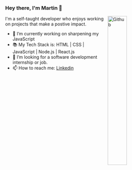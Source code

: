 ### Hey there, I'm Martin  👋

<img width="35%" align="right" alt="Github" src="https://user-images.githubusercontent.com/48678280/88862734-4903af80-d201-11ea-968b-9c939d88a37c.gif" />

I'm a self-taught developer who enjoys working on projects that make a postive impact. 

- 🔭 I’m currently working on sharpening my JavaScript
- 📚 My Tech Stack is: HTML | CSS | JavaScript | Node.js | React.js
- 👯 I’m looking for a software development internship or job. 
- 📫 How to reach me: [Linkedin](https://www.linkedin.com/in/martin-b-1362a5223/) 

